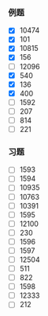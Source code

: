 ### 例题
- [x] 10474
- [x] 101
- [x] 10815
- [x] 156
- [ ] 12096
- [x] 540
- [x] 136
- [x] 400
- [ ] 1592
- [ ] 207
- [ ] 814
- [ ] 221
### 习题
- [ ] 1593
- [ ] 1594
- [ ] 10935
- [ ] 10763
- [ ] 10391
- [ ] 1595
- [ ] 12100
- [ ] 230
- [ ] 1596
- [ ] 1597
- [ ] 12504
- [ ] 511
- [ ] 822
- [ ] 1598
- [ ] 12333
- [ ] 212
